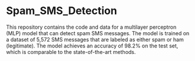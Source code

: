# Spam_SMS_Detection

This repository contains the code and data for a multilayer perceptron (MLP) model that can detect spam SMS messages. The model is trained on a dataset of 5,572 SMS messages that are labeled as either spam or ham (legitimate). The model achieves an accuracy of 98.2% on the test set, which is comparable to the state-of-the-art methods.
